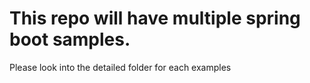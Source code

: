 # This repo will have multiple spring boot samples.
Please look into the detailed folder for each examples

